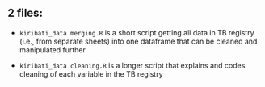 ## 2 files:

- `kiribati_data merging.R` is a short script getting all data in TB registry (i.e., from separate sheets) into one dataframe that can be cleaned and manipulated further

- `kiribati_data cleaning.R` is a longer script that explains and codes cleaning of each variable in the TB registry

